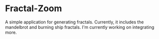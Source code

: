 # Fractal-Zoom

A simple application for generating fractals. Currently, it includes the mandelbrot and burning ship fractals. I'm currently working on integrating more.
